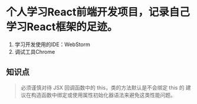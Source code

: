 # 个人学习React前端开发项目，记录自己学习React框架的足迹。
1. 学习开发使用的IDE：WebStorm
2. 调试工具Chrome


## 知识点
> 必须谨慎对待 JSX 回调函数中的 this，类的方法默认是不会绑定 this 的
> 建议在构造函数中绑定或使用属性初始化器语法来避免这类性能问题。

